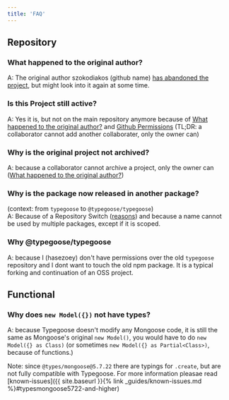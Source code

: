 ```yaml
---
title: 'FAQ'
---
```


## Repository

### What happened to the original author?

A: The original author szokodiakos (github name)
[has abandoned the project](https://github.com/szokodiakos/typegoose/issues/99#issuecomment-364639150), but might look into it again at some
time.

### Is this Project still active?

A: Yes it is, but not on the main repository anymore because of
[What happened to the original author?](#what-happened-to-the-original-author) and
[Github Permissions](https://help.github.com/en/articles/permission-levels-for-a-user-account-repository) (TL;DR: a collaborator cannot add
another collaborater, only the owner can)

### Why is the original project not archived?

A: because a collaborator cannot archive a project, only the owner can
([What happened to the original author?](#what-happened-to-the-original-author))

### Why is the package now released in another package?

(context: from `typegoose` to `@typegoose/typegoose`)<br/> A: Because of a Repository Switch ([reasons](#is-this-project-still-active)) and
because a name cannot be used by multiple packages, except if it is scoped.

### Why @typegoose/typegoose

A: because I (hasezoey) don't have permissions over the old `typegoose` repository and I dont want to touch the old npm package. It is a
typical forking and continuation of an OSS project.

## Functional

### Why does `new Model({})` not have types?

A: because Typegoose doesn't modify any Mongoose code, it is still the same as Mongoose's original `new Model()`, you would have to do
`new Model({} as Class)` (or sometimes `new Model({} as Partial<Class>)`, because of functions.)

Note: since `@types/mongoose@5.7.22` there are typings for `.create`, but are not fully compatible with Typegoose. For more information
pleasae read [known-issues]({{ site.baseurl }}{% link _guides/known-issues.md %}#typesmongoose5722-and-higher)
